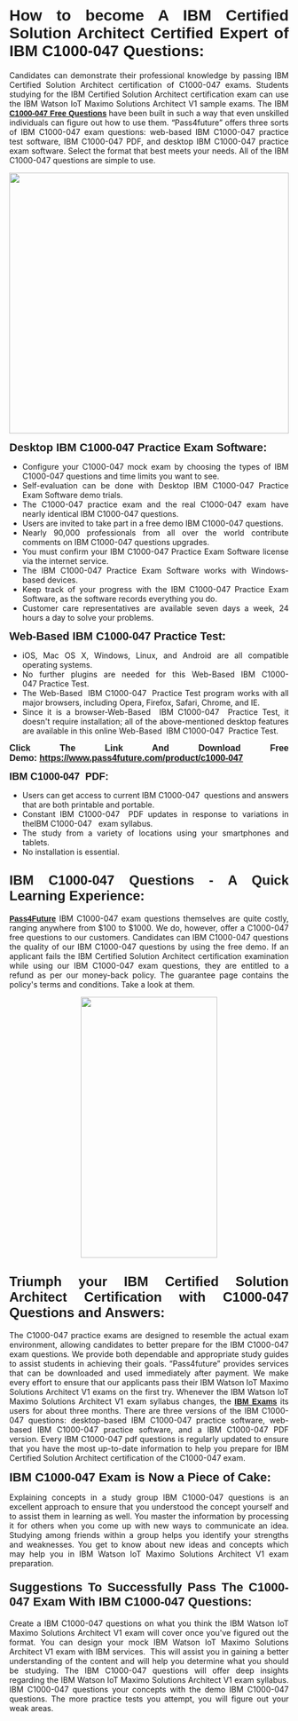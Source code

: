 <h1 style="text-align: justify;"><span style="font-family:Tahoma,Geneva,sans-serif;"><strong>How to become A IBM Certified Solution Architect Certified Expert of IBM C1000-047 Questions:</strong></span></h1>

<p style="text-align: justify;">Candidates can demonstrate their professional knowledge by passing IBM Certified Solution Architect certification of C1000-047 exams. Students studying for the IBM Certified Solution Architect certification exam can use the IBM Watson IoT Maximo Solutions Architect V1 sample exams. The IBM <a href="https://www.pass4future.com/questions/ibm/c1000-047" target="_blank"><span style="font-family:Tahoma,Geneva,sans-serif;"><strong>C1000-047 Free Questions</strong></span></a> have been built in such a way that even unskilled individuals can figure out how to use them. “Pass4future” offers three sorts of IBM C1000-047 exam questions: web-based IBM C1000-047 practice test software, IBM C1000-047 PDF, and desktop IBM C1000-047 practice exam software. Select the format that best meets your needs. All of the IBM C1000-047 questions are simple to use.</p>

<p style="text-align: justify;"><a href="https://www.pass4future.com/product/c1000-047" target="_blank"><img alt="" src="https://lh3.googleusercontent.com/pw/AM-JKLU5_aushiRQbaoUdVonD_1om6esFnUm_j21jdeI1V3aesz_ETcO2Y8QVj0ZamD1vJ__MzXKNoh3XzzrDTXgudBuMwEatvdphNwcixeZDIncATvFdVanIchOfqVuIJHbWkG03KYMH2pwXnb7WaAnvI3g=w1818-h651-no" style="width: 100%; height: 470px;" /></a></p>

<p style="text-align: justify;"><strong><span style="font-family:Tahoma,Geneva,sans-serif;"><span style="font-size:20px;">Desktop IBM C1000-047 Practice Exam Software:</span></span></strong></p>

<ul>
	<li style="text-align: justify;">Configure your C1000-047 mock exam by choosing the types of IBM C1000-047 questions and time limits you want to see.</li>
	<li style="text-align: justify;">Self-evaluation can be done with Desktop IBM C1000-047 Practice Exam Software demo trials.</li>
	<li style="text-align: justify;">The C1000-047 practice exam and the real C1000-047 exam have nearly identical IBM C1000-047 questions.</li>
	<li style="text-align: justify;">Users are invited to take part in a free demo IBM C1000-047 questions.</li>
	<li style="text-align: justify;">Nearly 90,000 professionals from all over the world contribute comments on IBM C1000-047 questions upgrades.</li>
	<li style="text-align: justify;">You must confirm your IBM C1000-047 Practice Exam Software license via the internet service.</li>
	<li style="text-align: justify;">The IBM C1000-047 Practice Exam Software works with Windows-based devices.</li>
	<li style="text-align: justify;">Keep track of your progress with the IBM C1000-047 Practice Exam Software, as the software records everything you do.</li>
	<li style="text-align: justify;">Customer care representatives are available seven days a week, 24 hours a day to solve your problems.</li>
</ul>

<p style="text-align: justify;"><span style="font-family:Tahoma,Geneva,sans-serif;"><span style="font-size:20px;"><strong>Web-Based IBM C1000-047 Practice Test:</strong></span></span></p>

<ul>
	<li style="text-align: justify;">iOS, Mac OS X, Windows, Linux, and Android are all compatible operating systems.</li>
	<li style="text-align: justify;">No further plugins are needed for this Web-Based IBM C1000-047 Practice Test.</li>
	<li style="text-align: justify;">The Web-Based  IBM C1000-047  Practice Test program works with all major browsers, including Opera, Firefox, Safari, Chrome, and IE.</li>
	<li style="text-align: justify;">Since it is a browser-Web-Based  IBM C1000-047  Practice Test, it doesn't require installation; all of the above-mentioned desktop features are available in this online Web-Based  IBM C1000-047  Practice Test.</li>
</ul>

<p style="text-align: justify;"><span style="font-family:Tahoma,Geneva,sans-serif;"><strong><span style="font-size:16px;">Click The Link And Download Free Demo: <a href="https://www.pass4future.com/product/c1000-047" target="_blank">https://www.pass4future.com/product/c1000-047</a></span></strong></span></p>

<p style="text-align: justify;"><span style="font-size:18px;"><span style="font-family:Tahoma,Geneva,sans-serif;"><strong>IBM C1000-047  PDF:</strong></span></span></p>

<ul>
	<li style="text-align: justify;">Users can get access to current IBM C1000-047  questions and answers that are both printable and portable.</li>
	<li style="text-align: justify;">Constant IBM C1000-047  PDF updates in response to variations in theIBM C1000-047   exam syllabus.</li>
	<li style="text-align: justify;">The study from a variety of locations using your smartphones and tablets.</li>
	<li style="text-align: justify;">No installation is essential.</li>
</ul>

<h2 style="text-align: justify;"><span style="font-family:Tahoma,Geneva,sans-serif;"><strong><span style="font-size:24px;">IBM C1000-047 Questions - A Quick Learning Experience:</span></strong></span></h2>

<p style="text-align: justify;"><a href="https://www.pass4future.com/" target="_blank"><span style="font-family:Tahoma,Geneva,sans-serif;"><strong>Pass4Future</strong></span></a> IBM C1000-047 exam questions themselves are quite costly, ranging anywhere from $100 to $1000. We do, however, offer a C1000-047 free questions to our customers. Candidates can IBM C1000-047 questions the quality of our IBM C1000-047 questions by using the free demo. If an applicant fails the IBM Certified Solution Architect certification examination while using our IBM C1000-047 exam questions, they are entitled to a refund as per our money-back policy. The guarantee page contains the policy's terms and conditions. Take a look at them.</p>

<p style="text-align: center;"><a href="https://www.pass4future.com/product/c1000-047" target="_blank"><img alt="" src="https://lh3.googleusercontent.com/pw/AM-JKLV3yUm3jiqqIo1xIsj1VJ_UeysYexQY-pRYO0rIFl3vg11QZioN-gzffpw2AfKqFynWuvoXOreWrWS0swpr4xmOSWfwII2jvatteuqrfxiWGFBSHPiZUCoi33jqeymK5dmu-0enyX6tayRCAMHw05jv=s943-no" style="width: 70%; height: 470px;" /></a></p>

<h2 style="text-align: justify;"><span style="font-family:Tahoma,Geneva,sans-serif;"><strong><span style="font-size:24px;">Triumph your IBM Certified Solution Architect Certification with C1000-047 Questions and Answers:</span></strong></span></h2>

<p style="text-align: justify;">The C1000-047 practice exams are designed to resemble the actual exam environment, allowing candidates to better prepare for the IBM C1000-047 exam questions. We provide both dependable and appropriate study guides to assist students in achieving their goals. “Pass4future” provides services that can be downloaded and used immediately after payment. We make every effort to ensure that our applicants pass their IBM Watson IoT Maximo Solutions Architect V1 exams on the first try. Whenever the IBM Watson IoT Maximo Solutions Architect V1 exam syllabus changes, the <a href="https://www.pass4future.com/ibm" target="_blank"><span style="font-family:Tahoma,Geneva,sans-serif;"><strong>IBM Exams</strong></span></a> its users for about three months. There are three versions of the IBM C1000-047 questions: desktop-based IBM C1000-047 practice software, web-based IBM C1000-047 practice software, and a IBM C1000-047 PDF version. Every IBM C1000-047 pdf questions is regularly updated to ensure that you have the most up-to-date information to help you prepare for IBM Certified Solution Architect certification of the C1000-047 exam.</p>

<p style="text-align: justify;"><strong><span style="font-family:Tahoma,Geneva,sans-serif;"><span style="font-size:22px;">IBM C1000-047 Exam is Now a Piece of Cake:</span></span></strong></p>

<p style="text-align: justify;">Explaining concepts in a study group IBM C1000-047 questions is an excellent approach to ensure that you understood the concept yourself and to assist them in learning as well. You master the information by processing it for others when you come up with new ways to communicate an idea. Studying among friends within a group helps you identify your strengths and weaknesses. You get to know about new ideas and concepts which may help you in IBM Watson IoT Maximo Solutions Architect V1 exam preparation.</p>

<h3 style="text-align: justify;"><span style="font-family:Tahoma,Geneva,sans-serif;"><strong><span style="font-size:22px;">Suggestions To Successfully Pass The C1000-047 Exam With IBM C1000-047 Questions:</span></strong></span></h3>

<p style="text-align: justify;">Create a IBM C1000-047 questions on what you think the IBM Watson IoT Maximo Solutions Architect V1 exam will cover once you've figured out the format. You can design your mock IBM Watson IoT Maximo Solutions Architect V1 exam with IBM services.  This will assist you in gaining a better understanding of the content and will help you determine what you should be studying. The IBM C1000-047 questions will offer deep insights regarding the IBM Watson IoT Maximo Solutions Architect V1 exam syllabus. IBM C1000-047 questions your concepts with the demo IBM C1000-047 questions. The more practice tests you attempt, you will figure out your weak areas.</p>
